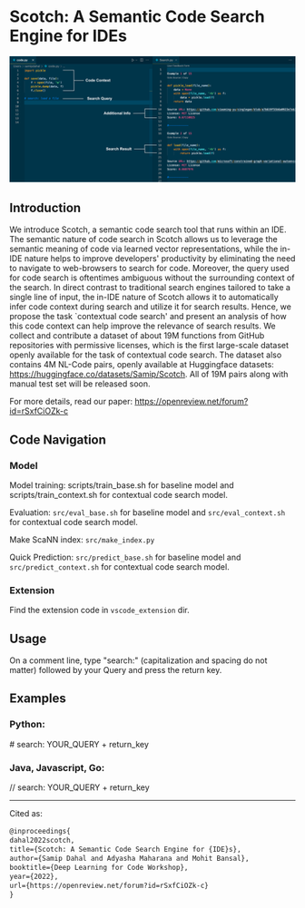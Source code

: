 # Scotch: A Semantic Code Search Engine for IDEs 

![Demo](demos/contextual.png)

## Introduction
We introduce Scotch, a semantic code search tool that runs within an IDE. The semantic nature of code search in Scotch allows us to leverage the semantic meaning of code via learned vector representations, while the in-IDE nature helps to improve developers' productivity by eliminating the need to navigate to web-browsers to search for code. Moreover, the query used for code search is oftentimes ambiguous without the surrounding context of the search. In direct contrast to traditional search engines tailored to take a single line of input, the in-IDE nature of Scotch allows it to automatically infer code context during search and utilize it for search results. Hence, we propose the task `contextual code search' and present an analysis of how this code context can help improve the relevance of search results. We collect and contribute a dataset of about 19M functions from GitHub repositories with permissive licenses, which is the first large-scale dataset openly available for the task of contextual code search. The dataset also contains 4M NL-Code pairs, openly available at Huggingface datasets: https://huggingface.co/datasets/Samip/Scotch. All of 19M pairs along with manual test set will be released soon.

For more details, read our paper: https://openreview.net/forum?id=rSxfCiOZk-c

## Code Navigation
### Model
Model training: scripts/train_base.sh for baseline model and scripts/train_context.sh for contextual code search model.

Evaluation: ```src/eval_base.sh``` for baseline model and ```src/eval_context.sh``` for contextual code search model.

Make ScaNN index: ```src/make_index.py```

Quick Prediction: ```src/predict_base.sh``` for baseline model and ```src/predict_context.sh``` for contextual code search model.

### Extension
Find the extension code in ```vscode_extension``` dir.


## Usage
On a comment line, type "search:" (capitalization and spacing do not matter) followed by your Query and press the return key.

## Examples
### Python:
\# search: YOUR_QUERY + return_key

### Java, Javascript, Go: 
// search: YOUR_QUERY + return_key

---
Cited as:
```
@inproceedings{
dahal2022scotch,
title={Scotch: A Semantic Code Search Engine for {IDE}s},
author={Samip Dahal and Adyasha Maharana and Mohit Bansal},
booktitle={Deep Learning for Code Workshop},
year={2022},
url={https://openreview.net/forum?id=rSxfCiOZk-c}
}
```